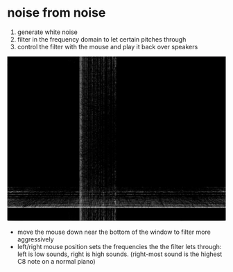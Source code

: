# noise from noise

1. generate white noise
2. filter in the frequency domain to let certain pitches through
3. control the filter with the mouse and play it back over speakers

![dark themed ui with a vertical and horizontal lines that follow the mouse](./bin/data/demo.png)

- move the mouse down near the bottom of the window to filter more aggressively
- left/right mouse position sets the frequencies the the filter lets through: left is low sounds, right is high sounds. (right-most sound is the highest C8 note on a normal piano)
